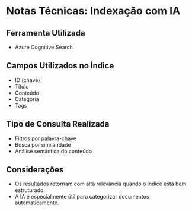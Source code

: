 # Notas Técnicas: Indexação com IA

## Ferramenta Utilizada
- Azure Cognitive Search

## Campos Utilizados no Índice
- ID (chave)
- Título
- Conteúdo
- Categoria
- Tags

## Tipo de Consulta Realizada
- Filtros por palavra-chave
- Busca por similaridade
- Análise semântica do conteúdo

## Considerações
- Os resultados retornam com alta relevância quando o índice está bem estruturado.
- A IA é especialmente útil para categorizar documentos automaticamente.

